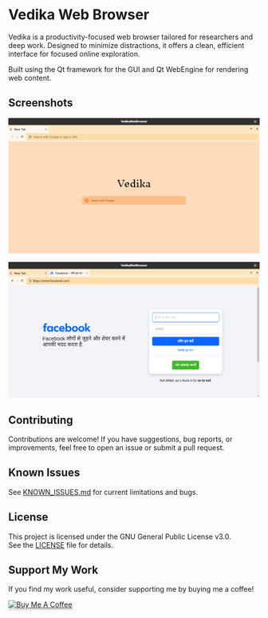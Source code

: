 # Vedika Web Browser

Vedika is a productivity-focused web browser tailored for researchers and deep work. Designed to minimize distractions, it offers a clean, efficient interface for focused online exploration.

Built using the Qt framework for the GUI and Qt WebEngine for rendering web content.

## Screenshots

![Home Screen](lib/resources/screenshots/1.png)

![Web View](lib/resources/screenshots/2.png)

## Contributing

Contributions are welcome! If you have suggestions, bug reports, or improvements, feel free to open an issue or submit a pull request.

## Known Issues

See [KNOWN_ISSUES.md](./KNOWN_ISSUES.md) for current limitations and bugs.

## License

This project is licensed under the GNU General Public License v3.0.  
See the [LICENSE](./LICENSE) file for details.

## Support My Work

If you find my work useful, consider supporting me by buying me a coffee!

<a href="https://buymeacoffee.com/mohitdeoli" target="_blank"><img src="https://www.buymeacoffee.com/assets/img/custom_images/orange_img.png" alt="Buy Me A Coffee" style="height: 41px !important;width: 174px !important;box-shadow: 0px 3px 2px 0px rgba(190, 190, 190, 0.5) !important;-webkit-box-shadow: 0px 3px 2px 0px rgba(190, 190, 190, 0.5) !important;" ></a>
